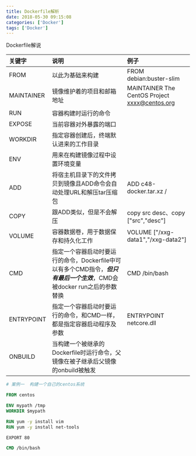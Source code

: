 ```yaml
---
title: Dockerfile解析
date: 2018-05-30 09:15:08 
categories: ['Docker']
tags: ['Docker']
---
```


Dockerfile解说
<!-- more -->

| 关键字 | 说明 | 例子
| :--- | :--- | :---
|FROM | 以此为基础来构建 | FROM debian:buster-slim
|MAINTAINER | 镜像维护着的项目和邮箱地址 | MAINTAINER The CentOS Project <xxxx@centos.org>
| RUN | 容器构建时运行的命令  | 
| EXPOSE | 当前容器对外暴露的端口  | 
| WORKDIR | 指定容器创建后，终端默认进来的工作目录  | 
| ENV | 用来在构建镜像过程中设置环境变量 | 
| ADD | 将宿主机目录下的文件拷贝到镜像且ADD命令会自动处理URL和解压tar压缩包 | ADD c48-docker.tar.xz /
| COPY | 跟ADD类似，但是不会解压 | copy src desc、copy ["src","desc"]
| VOLUME | 容器数据卷，用于数据保存和持久化工作 | VOLUME ["/xxg-data1","/xxg-data2"]
| CMD | 指定一个容器启动时要运行的命令，Dockerfile中可以有多个CMD指令，***但只有最后一个生效***，CMD会被docker run之后的参数替换 | CMD /bin/bash 
| ENTRYPOINT | 指定一个容器启动时要运行的命令，和CMD一样，都是指定容器启动程序及参数 | ENTRYPOINT netcore.dll
| ONBUILD |  当构建一个被继承的Dockerfile时运行命令，父镜像在被子继承后父镜像的onbuild被触发 | 


``` Dockerfile
# 案例一  构建一个自己的centos系统

FROM centos

ENV mypath /tmp
WORKDIR $mypath

RUN yum -y install vim
RUN yum -y install net-tools

EXPORT 80

CMD /bin/bash 
```


